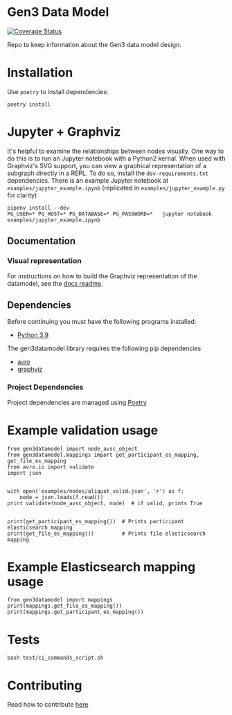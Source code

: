 Gen3 Data Model
==============

[![Coverage Status](https://coveralls.io/repos/github/uc-cdis/gen3datamodel/badge.svg?branch=chore/update-tests)](https://coveralls.io/github/uc-cdis/gen3datamodel?branch=chore/update-tests)

Repo to keep information about the Gen3 data model design.

# Installation

Use `poetry` to install dependencies:

```
poetry install
```

# Jupyter + Graphviz

It's helpful to examine the relationships between nodes visually.  One
way to do this is to run an Jupyter notebook with a Python2 kernal.
When used with Graphviz's SVG support, you can view a graphical
representation of a subgraph directly in a REPL. To do so, install the
`dev-requirements.txt` dependencies.  There is an example Jupyter
notebook at `examples/jupyter_example.ipynb` (replicated in
`examples/jupyter_example.py` for clarity)

```
pipenv install --dev
PG_USER=* PG_HOST=* PG_DATABASE=* PG_PASSWORD=*   jupyter notebook examples/jupyter_example.ipynb
```


## Documentation

### Visual representation

For instructions on how to build the Graphviz representation of the
datamodel, see the
[docs readme](https://github.com/uc-cdis/gen3datamodel/blob/develop/docs/README.md).


## Dependencies

Before continuing you must have the following programs installed:

- [Python 3.9](http://python.org/)

The gen3datamodel library requires the following pip dependencies

- [avro](https://avro.apache.org/)
- [graphviz](http://www.graphviz.org/)

### Project Dependencies

Project dependencies are managed using [Poetry](https://python-poetry.org/)

# Example validation usage
```
from gen3datamodel import node_avsc_object
from gen3datamodel.mappings import get_participant_es_mapping, get_file_es_mapping
from avro.io import validate
import json


with open('examples/nodes/aliquot_valid.json', 'r') as f:
    node = json.loads(f.read())
print validate(node_avsc_object, node)  # if valid, prints True


print(get_participant_es_mapping())  # Prints participant elasticsearch mapping
print(get_file_es_mapping())         # Prints file elasticsearch mapping
```

# Example Elasticsearch mapping usage
```
from gen3datamodel import mappings
print(mappings.get_file_es_mapping())
print(mappings.get_participant_es_mapping())
```

# Tests

```
bash test/ci_commands_script.sh
```

# Contributing

Read how to contribute [here](https://docs.gen3.org/docs/Contributor%20Guidelines/)
